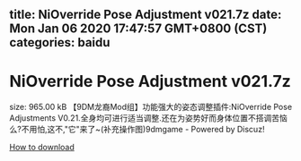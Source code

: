 
title: NiOverride Pose Adjustment v021.7z
date: Mon Jan 06 2020 17:47:57 GMT+0800 (CST)    
categories: baidu
---

# NiOverride Pose Adjustment v021.7z
size: 965.00 kB
 【9DM龙裔Mod组】功能强大的姿态调整插件:NiOverride Pose Adjustments V0.21.全身均可进行适当调整.还在为姿势好而身体位置不搭调苦恼么?不用怕,这不,"它"来了~(补充操作图)9dmgame - Powered by Discuz!
 

[How to download](https://bpcam.bemobtrk.com/go/2ceec3aa-1ca2-46d6-b9ff-aaa5c184517c?jno=4904)